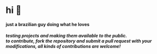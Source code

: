 # hi 👋

#### just a brazilian guy doing what he loves
##### testing projects and making them available to the public. <br> to contribute, fork the repository and submit a pull request with your modifications, all kinds of contributions are welcome!
